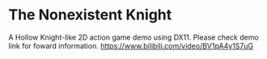 # The Nonexistent Knight
A Hollow Knight-like 2D action game demo using DX11.
Please check demo link for foward information.
https://www.bilibili.com/video/BV1pA4y1S7uG
